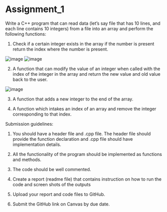 # Assignment_1

Write a C++ program that can read data (let’s say file that has 10 lines,
 and each line contains 10 integers) from a file into an array and
 perform the following functions:

1. Check if a certain integer exists in the array if the number is present return 
 the index where the number is present.
 
 ![image](https://user-images.githubusercontent.com/83984148/190800428-84a45a21-63d1-460c-9cda-80f6264e4fef.png)
 ![image](https://user-images.githubusercontent.com/83984148/190801157-ac6f48e5-097f-4a7d-bd88-a4b8ce35ef22.png)



2. A function that can modify the value of an integer when called with the index
 of the integer in the array and return the new value and old value back to the user.

![image](https://user-images.githubusercontent.com/83984148/190803668-c858cc09-9145-4e1b-a1c8-1fa9638c5a27.png)


3. A function that adds a new integer to the end of the array.

4. A function which intakes an index of an array and remove
 the integer corresponding to that index.


Submission guidelines:

1)	You should have a header file and .cpp file.
 The header file should provide the function declaration
 and .cpp file should have implementation details.

2)	All the functionality of the program should be implemented as functions and methods.

3)	The code should be well commented.

4)	Create a report (readme file) that contains 
 instruction on how to run the code and screen shots of the outputs

5)	Upload your report and code files to GitHub.

6)	Submit the GitHub link on Canvas by due date. 
